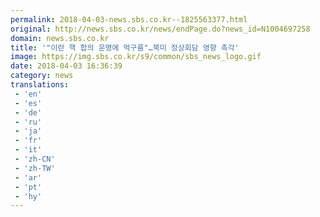 ```yaml
---
permalink: 2018-04-03-news.sbs.co.kr--1825563377.html
original: http://news.sbs.co.kr/news/endPage.do?news_id=N1004697258
domain: news.sbs.co.kr
title: '"이란 핵 합의 운명에 먹구름"…북미 정상회담 영향 촉각'
image: https://img.sbs.co.kr/s9/common/sbs_news_logo.gif
date: 2018-04-03 16:36:39
category: news
translations: 
 - 'en'
 - 'es'
 - 'de'
 - 'ru'
 - 'ja'
 - 'fr'
 - 'it'
 - 'zh-CN'
 - 'zh-TW'
 - 'ar'
 - 'pt'
 - 'hy'
---
```


